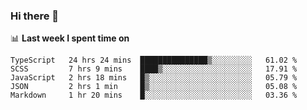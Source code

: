 ### Hi there 👋

<!--
**DBvc/DBvc** is a ✨ _special_ ✨ repository because its `README.md` (this file) appears on your GitHub profile.

Here are some ideas to get you started:

- 🔭 I’m currently working on ...
- 🌱 I’m currently learning ...
- 👯 I’m looking to collaborate on ...
- 🤔 I’m looking for help with ...
- 💬 Ask me about ...
- 📫 How to reach me: ...
- 😄 Pronouns: ...
- ⚡ Fun fact: ...
-->

📊 **Last week I spent time on**
<!--START_SECTION:waka-->
```text
TypeScript   24 hrs 24 mins  ███████████████▒░░░░░░░░░   61.02 % 
SCSS         7 hrs 9 mins    ████▒░░░░░░░░░░░░░░░░░░░░   17.91 % 
JavaScript   2 hrs 18 mins   █▒░░░░░░░░░░░░░░░░░░░░░░░   05.79 % 
JSON         2 hrs 1 min     █▒░░░░░░░░░░░░░░░░░░░░░░░   05.08 % 
Markdown     1 hr 20 mins    █░░░░░░░░░░░░░░░░░░░░░░░░   03.36 % 
```
<!--END_SECTION:waka-->
